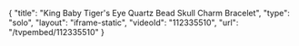 {
    "title": "King Baby Tiger's Eye Quartz Bead Skull Charm Bracelet",
    "type": "solo",
    "layout": "iframe-static",
    "videoId": "112335510",
    "url": "\/tvpembed\/112335510"
}